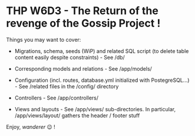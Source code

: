 # THP W6D3 - The Return of the revenge of the Gossip Project !

Things you may want to cover:

* Migrations, schema, seeds (WiP) and related SQL script (to delete table content easily despite constraints) - See /db/

* Corresponding models and relations - See /app/models/ 

* Configuration (incl. routes, database.yml initialized with PostegreSQL...) - See /related files in the /config/ directory

* Controllers - See /app/controllers/

* Views and layouts - See /app/views/ sub-directories. In particular, /app/views/layout/ gathers the header / footer stuff

Enjoy, _wanderer_ :wink: !
